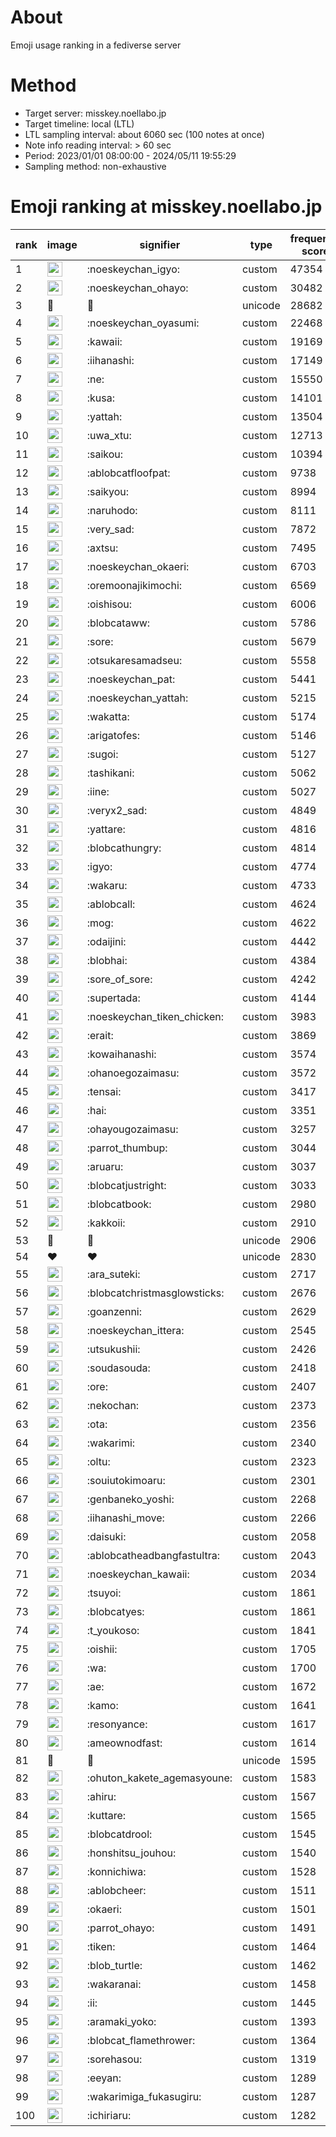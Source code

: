 # About
Emoji usage ranking in a fediverse server

# Method
- Target server: misskey.noellabo.jp
- Target timeline: local (LTL)
- LTL sampling interval: about 6060 sec (100 notes at once)
- Note info reading interval: > 60 sec
- Period: 2023/01/01 08:00:00 - 2024/05/11 19:55:29 
- Sampling method: non-exhaustive

# Emoji ranking at misskey.noellabo.jp

|rank|image|signifier|type|frequency score|
|----|----|----|----|----|
|1|<img height="24" src="https://misskey.noellabo.jp/emoji/noeskeychan_igyo.webp">|:noeskeychan_igyo:|custom|47354|
|2|<img height="24" src="https://misskey.noellabo.jp/emoji/noeskeychan_ohayo.webp">|:noeskeychan_ohayo:|custom|30482|
|3|🎉|🎉|unicode|28682|
|4|<img height="24" src="https://misskey.noellabo.jp/emoji/noeskeychan_oyasumi.webp">|:noeskeychan_oyasumi:|custom|22468|
|5|<img height="24" src="https://misskey.noellabo.jp/emoji/kawaii.webp">|:kawaii:|custom|19169|
|6|<img height="24" src="https://misskey.noellabo.jp/emoji/iihanashi.webp">|:iihanashi:|custom|17149|
|7|<img height="24" src="https://misskey.noellabo.jp/emoji/ne.webp">|:ne:|custom|15550|
|8|<img height="24" src="https://misskey.noellabo.jp/emoji/kusa.webp">|:kusa:|custom|14101|
|9|<img height="24" src="https://misskey.noellabo.jp/emoji/yattah.webp">|:yattah:|custom|13504|
|10|<img height="24" src="https://misskey.noellabo.jp/emoji/uwa_xtu.webp">|:uwa_xtu:|custom|12713|
|11|<img height="24" src="https://misskey.noellabo.jp/emoji/saikou.webp">|:saikou:|custom|10394|
|12|<img height="24" src="https://misskey.noellabo.jp/emoji/ablobcatfloofpat.webp">|:ablobcatfloofpat:|custom|9738|
|13|<img height="24" src="https://misskey.noellabo.jp/emoji/saikyou.webp">|:saikyou:|custom|8994|
|14|<img height="24" src="https://misskey.noellabo.jp/emoji/naruhodo.webp">|:naruhodo:|custom|8111|
|15|<img height="24" src="https://misskey.noellabo.jp/emoji/very_sad.webp">|:very_sad:|custom|7872|
|16|<img height="24" src="https://misskey.noellabo.jp/emoji/axtsu.webp">|:axtsu:|custom|7495|
|17|<img height="24" src="https://misskey.noellabo.jp/emoji/noeskeychan_okaeri.webp">|:noeskeychan_okaeri:|custom|6703|
|18|<img height="24" src="https://misskey.noellabo.jp/emoji/oremoonajikimochi.webp">|:oremoonajikimochi:|custom|6569|
|19|<img height="24" src="https://misskey.noellabo.jp/emoji/oishisou.webp">|:oishisou:|custom|6006|
|20|<img height="24" src="https://misskey.noellabo.jp/emoji/blobcataww.webp">|:blobcataww:|custom|5786|
|21|<img height="24" src="https://misskey.noellabo.jp/emoji/sore.webp">|:sore:|custom|5679|
|22|<img height="24" src="https://misskey.noellabo.jp/emoji/otsukaresamadseu.webp">|:otsukaresamadseu:|custom|5558|
|23|<img height="24" src="https://misskey.noellabo.jp/emoji/noeskeychan_pat.webp">|:noeskeychan_pat:|custom|5441|
|24|<img height="24" src="https://misskey.noellabo.jp/emoji/noeskeychan_yattah.webp">|:noeskeychan_yattah:|custom|5215|
|25|<img height="24" src="https://misskey.noellabo.jp/emoji/wakatta.webp">|:wakatta:|custom|5174|
|26|<img height="24" src="https://misskey.noellabo.jp/emoji/arigatofes.webp">|:arigatofes:|custom|5146|
|27|<img height="24" src="https://misskey.noellabo.jp/emoji/sugoi.webp">|:sugoi:|custom|5127|
|28|<img height="24" src="https://misskey.noellabo.jp/emoji/tashikani.webp">|:tashikani:|custom|5062|
|29|<img height="24" src="https://misskey.noellabo.jp/emoji/iine.webp">|:iine:|custom|5027|
|30|<img height="24" src="https://misskey.noellabo.jp/emoji/veryx2_sad.webp">|:veryx2_sad:|custom|4849|
|31|<img height="24" src="https://misskey.noellabo.jp/emoji/yattare.webp">|:yattare:|custom|4816|
|32|<img height="24" src="https://misskey.noellabo.jp/emoji/blobcathungry.webp">|:blobcathungry:|custom|4814|
|33|<img height="24" src="https://misskey.noellabo.jp/emoji/igyo.webp">|:igyo:|custom|4774|
|34|<img height="24" src="https://misskey.noellabo.jp/emoji/wakaru.webp">|:wakaru:|custom|4733|
|35|<img height="24" src="https://misskey.noellabo.jp/emoji/ablobcall.webp">|:ablobcall:|custom|4624|
|36|<img height="24" src="https://misskey.noellabo.jp/emoji/mog.webp">|:mog:|custom|4622|
|37|<img height="24" src="https://misskey.noellabo.jp/emoji/odaijini.webp">|:odaijini:|custom|4442|
|38|<img height="24" src="https://misskey.noellabo.jp/emoji/blobhai.webp">|:blobhai:|custom|4384|
|39|<img height="24" src="https://misskey.noellabo.jp/emoji/sore_of_sore.webp">|:sore_of_sore:|custom|4242|
|40|<img height="24" src="https://misskey.noellabo.jp/emoji/supertada.webp">|:supertada:|custom|4144|
|41|<img height="24" src="https://misskey.noellabo.jp/emoji/noeskeychan_tiken_chicken.webp">|:noeskeychan_tiken_chicken:|custom|3983|
|42|<img height="24" src="https://misskey.noellabo.jp/emoji/erait.webp">|:erait:|custom|3869|
|43|<img height="24" src="https://misskey.noellabo.jp/emoji/kowaihanashi.webp">|:kowaihanashi:|custom|3574|
|44|<img height="24" src="https://misskey.noellabo.jp/emoji/ohanoegozaimasu.webp">|:ohanoegozaimasu:|custom|3572|
|45|<img height="24" src="https://misskey.noellabo.jp/emoji/tensai.webp">|:tensai:|custom|3417|
|46|<img height="24" src="https://misskey.noellabo.jp/emoji/hai.webp">|:hai:|custom|3351|
|47|<img height="24" src="https://misskey.noellabo.jp/emoji/ohayougozaimasu.webp">|:ohayougozaimasu:|custom|3257|
|48|<img height="24" src="https://misskey.noellabo.jp/emoji/parrot_thumbup.webp">|:parrot_thumbup:|custom|3044|
|49|<img height="24" src="https://misskey.noellabo.jp/emoji/aruaru.webp">|:aruaru:|custom|3037|
|50|<img height="24" src="https://misskey.noellabo.jp/emoji/blobcatjustright.webp">|:blobcatjustright:|custom|3033|
|51|<img height="24" src="https://misskey.noellabo.jp/emoji/blobcatbook.webp">|:blobcatbook:|custom|2980|
|52|<img height="24" src="https://misskey.noellabo.jp/emoji/kakkoii.webp">|:kakkoii:|custom|2910|
|53|🍗|🍗|unicode|2906|
|54|❤|❤|unicode|2830|
|55|<img height="24" src="https://misskey.noellabo.jp/emoji/ara_suteki.webp">|:ara_suteki:|custom|2717|
|56|<img height="24" src="https://misskey.noellabo.jp/emoji/blobcatchristmasglowsticks.webp">|:blobcatchristmasglowsticks:|custom|2676|
|57|<img height="24" src="https://misskey.noellabo.jp/emoji/goanzenni.webp">|:goanzenni:|custom|2629|
|58|<img height="24" src="https://misskey.noellabo.jp/emoji/noeskeychan_ittera.webp">|:noeskeychan_ittera:|custom|2545|
|59|<img height="24" src="https://misskey.noellabo.jp/emoji/utsukushii.webp">|:utsukushii:|custom|2426|
|60|<img height="24" src="https://misskey.noellabo.jp/emoji/soudasouda.webp">|:soudasouda:|custom|2418|
|61|<img height="24" src="https://misskey.noellabo.jp/emoji/ore.webp">|:ore:|custom|2407|
|62|<img height="24" src="https://misskey.noellabo.jp/emoji/nekochan.webp">|:nekochan:|custom|2373|
|63|<img height="24" src="https://misskey.noellabo.jp/emoji/ota.webp">|:ota:|custom|2356|
|64|<img height="24" src="https://misskey.noellabo.jp/emoji/wakarimi.webp">|:wakarimi:|custom|2340|
|65|<img height="24" src="https://misskey.noellabo.jp/emoji/oltu.webp">|:oltu:|custom|2323|
|66|<img height="24" src="https://misskey.noellabo.jp/emoji/souiutokimoaru.webp">|:souiutokimoaru:|custom|2301|
|67|<img height="24" src="https://misskey.noellabo.jp/emoji/genbaneko_yoshi.webp">|:genbaneko_yoshi:|custom|2268|
|68|<img height="24" src="https://misskey.noellabo.jp/emoji/iihanashi_move.webp">|:iihanashi_move:|custom|2266|
|69|<img height="24" src="https://misskey.noellabo.jp/emoji/daisuki.webp">|:daisuki:|custom|2058|
|70|<img height="24" src="https://misskey.noellabo.jp/emoji/ablobcatheadbangfastultra.webp">|:ablobcatheadbangfastultra:|custom|2043|
|71|<img height="24" src="https://misskey.noellabo.jp/emoji/noeskeychan_kawaii.webp">|:noeskeychan_kawaii:|custom|2034|
|72|<img height="24" src="https://misskey.noellabo.jp/emoji/tsuyoi.webp">|:tsuyoi:|custom|1861|
|73|<img height="24" src="https://misskey.noellabo.jp/emoji/blobcatyes.webp">|:blobcatyes:|custom|1861|
|74|<img height="24" src="https://misskey.noellabo.jp/emoji/t_youkoso.webp">|:t_youkoso:|custom|1841|
|75|<img height="24" src="https://misskey.noellabo.jp/emoji/oishii.webp">|:oishii:|custom|1705|
|76|<img height="24" src="https://misskey.noellabo.jp/emoji/wa.webp">|:wa:|custom|1700|
|77|<img height="24" src="https://misskey.noellabo.jp/emoji/ae.webp">|:ae:|custom|1672|
|78|<img height="24" src="https://misskey.noellabo.jp/emoji/kamo.webp">|:kamo:|custom|1641|
|79|<img height="24" src="https://misskey.noellabo.jp/emoji/resonyance.webp">|:resonyance:|custom|1617|
|80|<img height="24" src="https://misskey.noellabo.jp/emoji/ameownodfast.webp">|:ameownodfast:|custom|1614|
|81|👀|👀|unicode|1595|
|82|<img height="24" src="https://misskey.noellabo.jp/emoji/ohuton_kakete_agemasyoune.webp">|:ohuton_kakete_agemasyoune:|custom|1583|
|83|<img height="24" src="https://misskey.noellabo.jp/emoji/ahiru.webp">|:ahiru:|custom|1567|
|84|<img height="24" src="https://misskey.noellabo.jp/emoji/kuttare.webp">|:kuttare:|custom|1565|
|85|<img height="24" src="https://misskey.noellabo.jp/emoji/blobcatdrool.webp">|:blobcatdrool:|custom|1545|
|86|<img height="24" src="https://misskey.noellabo.jp/emoji/honshitsu_jouhou.webp">|:honshitsu_jouhou:|custom|1540|
|87|<img height="24" src="https://misskey.noellabo.jp/emoji/konnichiwa.webp">|:konnichiwa:|custom|1528|
|88|<img height="24" src="https://misskey.noellabo.jp/emoji/ablobcheer.webp">|:ablobcheer:|custom|1511|
|89|<img height="24" src="https://misskey.noellabo.jp/emoji/okaeri.webp">|:okaeri:|custom|1501|
|90|<img height="24" src="https://misskey.noellabo.jp/emoji/parrot_ohayo.webp">|:parrot_ohayo:|custom|1491|
|91|<img height="24" src="https://misskey.noellabo.jp/emoji/tiken.webp">|:tiken:|custom|1464|
|92|<img height="24" src="https://misskey.noellabo.jp/emoji/blob_turtle.webp">|:blob_turtle:|custom|1462|
|93|<img height="24" src="https://misskey.noellabo.jp/emoji/wakaranai.webp">|:wakaranai:|custom|1458|
|94|<img height="24" src="https://misskey.noellabo.jp/emoji/ii.webp">|:ii:|custom|1445|
|95|<img height="24" src="https://misskey.noellabo.jp/emoji/aramaki_yoko.webp">|:aramaki_yoko:|custom|1393|
|96|<img height="24" src="https://misskey.noellabo.jp/emoji/blobcat_flamethrower.webp">|:blobcat_flamethrower:|custom|1364|
|97|<img height="24" src="https://misskey.noellabo.jp/emoji/sorehasou.webp">|:sorehasou:|custom|1319|
|98|<img height="24" src="https://misskey.noellabo.jp/emoji/eeyan.webp">|:eeyan:|custom|1289|
|99|<img height="24" src="https://misskey.noellabo.jp/emoji/wakarimiga_fukasugiru.webp">|:wakarimiga_fukasugiru:|custom|1287|
|100|<img height="24" src="https://misskey.noellabo.jp/emoji/ichiriaru.webp">|:ichiriaru:|custom|1282|
